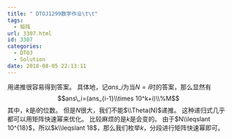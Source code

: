 ```yaml
---
title: " DTOJ1299数学作业\t\t"
tags:
  - 矩阵
url: 3307.html
id: 3307
categories:
  - DTOJ
  - Solution
date: 2018-08-05 22:13:11
---
```


用递推很容易得到答案。 具体地，记$ans\_i$为当$N=i$时的答案，那么显然有 $$ans\_i=(ans_{i-1}\\times 10^k+i)\\%M$$ 其中，$k$是$i$的位数。 但是$N$很大，我们不能$\\Theta(N)$递推。 这种递归式几乎都可以用矩阵快速幂来优化。 比较麻烦的是$k$是会变的。 由于$N\\leqslant 10^{18}$，所以$k\\leqslant 18$，那么我们枚举$k$，分段进行矩阵快速幂即可。